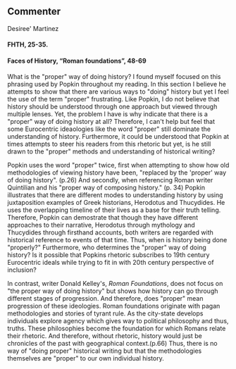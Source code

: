 ## Commenter 
Desiree' Martinez
#### FHTH, 25-35.
#### Faces of History, “Roman foundations”, 48-69

What is the "proper" way of doing history? I found myself focused on this phrasing used by Popkin throughout my reading. In this section I believe he attempts to show that there are various ways to "doing" history but yet I feel the use of the term "proper" frustrating. Like Popkin, I do not believe that history should be understood through one approach but viewed through multiple lenses. Yet, the problem I have is why indicate that there is a "proper" way of doing history at all? Therefore, I can't help but feel that some Eurocentric ideaologies like the word "proper" still dominate the understanding of history. Furthermore, it could be understood that Popkin at times attempts to steer his readers from this rhetoric but yet, is he still drawn to the "proper" methods and understanding of historical writing?

Popkin uses the word "proper" twice, first when attempting to show how old methodologies of viewing history have been, "replaced by the 'proper' way of doing history". (p.26) And secondly, when referencing Roman writer Quintilian and his "proper way of composing history." (p. 34) Popkin illustrates that there are different modes to understanding history by using juxtaposition examples of Greek historians, Herodotus and Thucydides. He uses the overlapping timeline of their lives as a base for their truth telling. Therefore, Popkin can demostrate that though they have different approaches to their narrative, Herodotus through mythology and Thucydides through firsthand accounts, both writers are regarded with historical reference to events of that time. Thus, when is history being done "properly?" Furthermore, who determines the "proper" way of doing history? Is it possible that Popkins rhetoric subscribes to 19th century Eurocentric ideals while trying to fit in with 20th century perspective of inclusion?   

In contrast, writer Donald Kelley's,  _Roman Foundations_, does not focus on "the proper way of doing history" but shows how history can go through different stages of progression. And therefore, does "proper" mean progression of these ideologies. Roman foundations originate with pagan methodologies and stories of tyrant rule. As the city-state develops individuals explore agency which gives way to political philosophy and thus, truths. These philosophies become the foundation for which Romans relate their rhetoric. And therefore, without rhetoric, history would just be chronicles of the past with geographical context.(p.66)  Thus, there is no way of "doing proper" historical writing but that the methodologies themselves are "proper" to our own individual history.  






